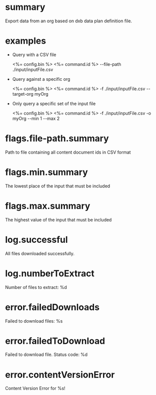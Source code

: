 # summary

Export data from an org based on dxb data plan definition file.

# examples

- Query with a CSV file

  <%= config.bin %> <%= command.id %> --file-path ./input/inputFile.csv

- Query against a specific org

  <%= config.bin %> <%= command.id %> -f ./input/inputFile.csv --target-org myOrg

- Only query a specific set of the input file

  <%= config.bin %> <%= command.id %> -f ./input/inputFile.csv -o myOrg --min 1 --max 2

# flags.file-path.summary

Path to file containing all content document ids in CSV format

# flags.min.summary

The lowest place of the input that must be included

# flags.max.summary

The highest value of the input that must be included

# log.successful

All files downloaded successfully.

# log.numberToExtract

Number of files to extract: %d

# error.failedDownloads

Failed to download files: %s

# error.failedToDownload

Failed to download file. Status code: %d

# error.contentVersionError

Content Version Error for %s!
